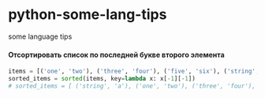# python-some-lang-tips
some language tips 

#### Отсортировать список по последней букве второго элемента
``` Python
items = [('one', 'two'), ('three', 'four'), ('five', 'six'), ('string', 'a')]
sorted_items = sorted(items, key=lambda x: x[-1][-1])  
# sorted_items = [ ('string', 'a'), ('one', 'two'), ('three', 'four'), ('five', 'six')]
```
